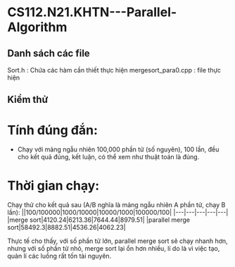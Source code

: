 # CS112.N21.KHTN---Parallel-Algorithm
## Danh sách các file
Sort.h : Chứa các hàm cần thiết thực hiện 
mergesort_para0.cpp : file thực hiện 


## Kiểm thử
# Tính đúng đắn: 
- Chạy với mảng ngẫu nhiên 100,000 phần tử (số nguyên), 100 lần, đều cho kết quả đúng, kết luận, có thể xem như thuật toán là đúng.
# Thời gian chạy:
Chạy thử cho kết quả sau (A/B nghĩa là mảng ngẫu nhiên A phần tử, chạy B lần):
||100/100000|1000/10000|10000/1000|100000/100|
|---|---|---|---|---|
|merge sort|4120.24|6213.36|7644.44|8979.51|
|parallel merge sort|58492.3|8882.51|4536.26|4062.23|


Thực tế cho thấy, với số phần tử lớn, parallel merge sort sẽ chạy nhanh hơn, nhưng với số phần tử nhỏ, merge sort lại ổn hơn nhiều, lí do là vì việc tạo, quản lí các luồng rất tốn tài nguyên.
